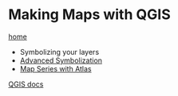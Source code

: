 # Making Maps with QGIS

[home](../README.md)

 - Symbolizing your layers
 - [Advanced Symbolization](advanced-symbology.md)
 - [Map Series with Atlas](atlas.md)


[QGIS docs](https://docs.qgis.org/testing/en/docs/user_manual/print_composer/index.html)
